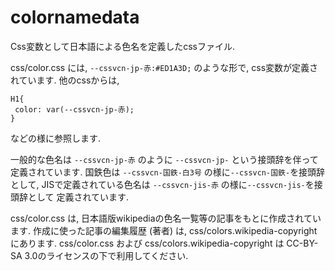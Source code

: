 # colornamedata

Css変数として日本語による色名を定義したcssファイル.

css/color.css には,
`--cssvcn-jp-赤:#ED1A3D;`
のような形で,
css変数が定義されています.
他のcssからは,
```
H1{
 color: var(--cssvcn-jp-赤);
}
```
などの様に参照します.

一般的な色名は
`--cssvcn-jp-赤`
のように
`--cssvcn-jp-`
という接頭辞を伴って定義されています.
国鉄色は
`--cssvcn-国鉄-白3号`
の様に`--cssvcn-国鉄-`を接頭辞として,
JISで定義されている色名は
`--cssvcn-jis-赤`
の様に`--cssvcn-jis-`を接頭辞として
定義されています.

css/color.css は, 日本語版wikipediaの色名一覧等の記事をもとに作成されています.
作成に使った記事の編集履歴 (著者) は, css/colors.wikipedia-copyright にあります.
css/color.css および css/colors.wikipedia-copyright は
CC-BY-SA 3.0のライセンスの下で利用してください.



